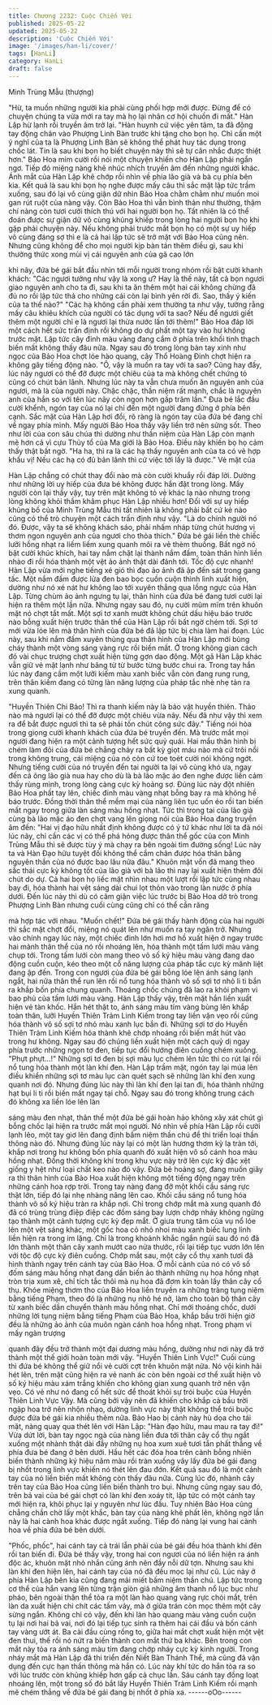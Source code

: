 ```yaml
---
title: Chương 2232: Cuộc Chiến Với
published: 2025-05-22
updated: 2025-05-22
description: 'Cuộc Chiến Với'
image: '/images/han-li/cover/'
tags: [HanLi]
category: HanLi
draft: false
---
```


Minh Trùng Mẫu (thượng)

"Hừ, ta muốn những người kia phải cùng phối hợp mới được.
Đừng để có chuyện chúng ta vừa mới ra tay mà họ lại nhân cơ hội
chuồn đi mất." Hàn Lập hừ lạnh rồi truyền âm trở lại.
"Hàn huynh cứ việc yên tâm, ta đã động tay động chân vào
Phượng Linh Bàn trước khi tặng cho bọn họ. Chỉ cần một ý nghĩ
của ta là Phượng Linh Bàn sẽ không thể phát huy tác dụng trong
chốc lát. Tin là sau khi bọn họ biết chuyện này thì sẽ tự cân nhắc
được thiệt hơn."
Bảo Hoa mỉm cười rồi nói một chuyện khiến cho Hàn Lập phải
ngẩn ngơ.
Tiếp đó miệng nàng khẽ nhúc nhích truyền âm đến những người
khác.
Ánh mắt của Hàn Lập khẽ chớp rồi nhìn về phía lão già và bà cụ
phía bên kia. Kết quả là sau khi bọn họ nghe được mấy câu thì
sắc mặt lập tức trầm xuống, sau đó lại vô cùng giận dữ nhìn Bảo
Hoa chằm chằm như muốn moi gan rút ruột của nàng vậy.
Còn Bảo Hoa thì vẫn bình thản như thường, thậm chí nàng còn
tươi cười thích thú với hai người bọn họ.
Tất nhiên là có thể đoán được sự giận dữ vô cùng khủng khiếp
trong lòng hai người bọn họ khi gặp phải chuyện này. Nếu không
phải trước mắt bọn họ có một sự uy hiếp vô cùng đáng sợ thì e là
cả hai lập tức sẽ trở mặt với Bảo Hoa cũng nên.
Nhưng cũng không để cho mọi người kịp bàn tán thêm điều gì,
sau khi thưởng thức xong mùi vị cái nguyên anh của gã cao lớn

khi nãy, đứa bé gái bắt đầu nhìn tới mỗi người trong nhóm rồi bật
cười khanh khách:
"Các ngươi tưởng như vậy là xong ư? Hay là thế này, tất cả bọn
ngươi giao nguyên anh cho ta đi, sau khi ta ăn thêm một hai cái
không chừng đã đủ no rồi lập tức thả cho những cái còn lại bình
yên rời đi. Sao, thấy ý kiến của ta thế nào?"
"Các hạ không cần phải xem thường ta như vậy, tưởng rằng mấy
câu khiêu khích của người có tác dụng với ta sao? Nếu để ngươi
giết thêm một người chỉ e là ngươi lại thừa nước lấn tới thêm!"
Bảo Hoa đáp lời một cách hết sức trấn định rồi không do dự phất
một tay vào hư không trước mặt.
Lập tức cây đinh màu vàng đang cắm ở phía trên khối tinh thạch
biến mất không thấy đâu nữa.
Ngay sau đó trong lòng bàn tay xinh như ngọc của Bảo Hoa chợt
lóe hào quang, cây Thổ Hoàng Đinh chợt hiện ra không gây tiếng
động nào.
"Ô, vậy là muốn ra tay với ta sao? Cũng hay đấy, lúc nãy ngươi có
thể đỡ được một chiêu của ta mà không chết chứng tỏ cũng có
chút bản lãnh. Nhưng lúc này ta vẫn chưa muốn ăn nguyên anh
của ngươi, mà là của người này. Chậc chậc, thần niệm rất mạnh,
chắc là nguyên anh của hắn so với tên lúc nãy còn ngon hơn gấp
trăm lần." Đưa bé lắc đầu cười khểnh, ngón tay của nó lại chỉ đến
một người đang đứng ở phía bên cạnh.
Sắc mặt của Hàn Lập hơi đổi, rõ ràng là ngón tay của đứa bé
đang chỉ về ngay phía mình.
Mấy người Bảo Hoa thấy vậy liền trở nên sửng sốt.
Theo như lời của con sâu chúa thì dường như thần niệm của Hàn
Lập còn mạnh mẽ hơn cả vì cựu Thủy tổ của Ma giới là Bảo Hoa.
Điều này khiến bọ họ cảm thấy thật bất ngờ.
"Ha ha, thì ra là các hạ thấy nguyên anh của ta có vẻ hợp khẩu vị!
Nếu các hạ có đủ bản lãnh thì cứ việc tới lấy là được." Vẻ mặt của

Hàn Lập chẳng có chút thay đổi nào mà còn cười khuẩy rồi đáp
lời. Dường như những lời uy hiếp của đưa bé không được hắn
đặt trong lòng.
Mấy người còn lại thấy vậy, tuy trên mặt không tỏ vẻ khác lạ nào
nhưng trong lòng không khỏi thầm khâm phục Hàn Lập nhiều
hơn! Đối với sự uy hiếp khủng bố của Minh Trùng Mẫu thì tất
nhiên là không phải bất cứ kẻ nào cũng có thể trò chuyện một
cách trấn định như vậy.
"Là do chính người nó đó. Được, vậy ta sẽ không khách sáo, phải
nhấm nháp từng chút hương vị thơm ngon nguyên anh của ngươi
cho thỏa thích." Đứa bé gái liền thè chiếc lưỡi hồng nhạt ra liếm
liếm xung quanh môi ra vẻ thèm thuồng. Bất ngờ nó bật cười
khúc khích, hai tay nắm chặt lại thành nắm đấm, toàn thân hình
liền nhào đi rồi hóa thành một vệt ảo ảnh thật dài đánh tới.
Tốc độ cực nhanh! Hàn Lập vừa mới nghe tiếng xé gió thì đạo ảo
ảnh đã ập đến sát trong gang tấc. Một nắm đấm được lửa đen
bao bọc cuồn cuộn thình lình xuất hiện, dường như nó xé nát hư
không lao tới xuyên thẳng qua lồng ngực của Hàn Lập.
Từng chùm ảo ảnh ngưng tụ lại, thân hình của đứa bé đang tươi
cười lại hiện ra thêm một lần nữa.
Nhưng ngay sau đó, nụ cười mũm mĩm trên khuôn mặt nó chợt
tắt mất. Một sợi tơ xanh mướt không chút dấu hiệu báo trước nào
bỗng xuất hiện trước thân thể của Hàn Lập rồi bất ngờ chém tới.
Sợi tơ mới vừa lóe lên mà thân hình của đứa bé đã lập tức bị chia
làm hai đoạn.
Lúc này, sau khi nắm đấm xuyên thủng qua thân hình của Hàn
Lập mới bùng cháy thành một vòng sáng vàng rực rồi biến mất.
Ở trong không gian cách đó vài chục trượng chợt xuất hiện từng
gợn dao động. Một gã Hàn Lập khác vẫn giữ vẻ mặt lạnh như
băng từ từ bước từng bước chui ra. Trong tay hắn lúc này đang
cầm một lưỡi kiếm màu xanh biếc vẫn còn đang rung rung, trên
thân kiếm đang có từng làn năng lượng của pháp tắc nhè nhẹ tản
ra xung quanh.

"Huyền Thiên Chi Bảo! Thì ra thanh kiếm này là bảo vật huyền
thiên. Thảo nào mà ngươi lại có thể đỡ được một chiêu vừa nãy.
Nếu đã như vậy thì xem ra để bắt được ngươi thì ta sẽ phải tốn
chút công sức đây."
Tiếng nói hòa trong giọng cười khanh khách của đứa bé truyền
đến.
Mà trước mắt mọi người đang hiện ra một cảnh tượng hết sức
quỷ quái. Hai mẩu thân hình bị chém làm đôi của đứa bé chẳng
chảy ra bất kỳ giọt máu nào mà cứ trôi nổi trong không trung, cái
miệng của nó còn cứ toe toét cười nói không ngớt.
Nhưng tiếng cười của nó truyền đến tai người ta lại vô cùng khó
ưa, ngay đến cả ông lão già nua hay cho dù là bà lão mặc áo đen
nghe được liền cảm thấy rùng mình, trong lòng càng cực kỳ
hoảng sợ.
Đúng lúc này đột nhiên Bảo Hoa phất tay lên, chiếc đinh màu
vàng nhạt bỗng bay ra mà không hề báo trước. Đồng thời thân
thể mềm mại của nàng liên tục uốn éo rồi tan biến mất ngay trong
giữa làn sáng màu hồng nhạt.
Tức thì trong tai của lão già cùng bà lão mặc áo đen chợt vang
lên giọng nói của Bảo Hoa đang truyền âm đến: "Hai vị đạo hữu
nhất định không được có ý tứ khác như lời ta đã nói lúc nãy, chỉ
cần các vị có thể phá hỏng được thân thể gốc của con Minh Trùng
Mẫu thì sẽ được tùy ý mà chạy ra bên ngoài tìm đường sống! Lúc
này ta và Hàn Đạo hữu tuyệt đối không thể cầm chân được hóa
thân bằng nguyên thần của nó được bao lâu nữa đâu."
Khuôn mặt vốn đã mang theo sắc thái cực kỳ không tốt của lão
già với bà lão thì nay lại xuất hiện thêm đôi chút do dự. Cả hai
bọn họ liếc mặt nhìn nhau một lượt rồi lập tức cùng nhau bay đi,
hóa thành hai vệt sáng dài chui lọt thỏn vào trong làn nước ở phía
dưới.
Đến lúc này thì dù có căm giận việc lúc trước bị Bảo Hoa dở trò
trong Phượng Linh Bàn nhưng cuối cùng cũng chỉ có thể cắn răng

mà hợp tác với nhau.
"Muốn chết!"
Đứa bé gái thấy hành động của hai người thì sắc mặt chợt đổi,
miệng nó quát lên như muốn ra tay ngăn trở. Nhưng vào chính
ngay lúc này, một chiếc đinh lớn hơi mơ hồ xuất hiện ở ngay
trước hai mảnh thân thể của nó rồi nhoáng lên, hóa thành một
tấm lưới màu vàng chụp tới.
Trong tấm lưới còn mang theo vô số ký hiệu màu vàng đang dao
động cuồn cuộn, kéo theo một cỗ năng lượng của pháp tắc cực
kỳ mãnh liệt đang ập đến.
Trong con ngươi của đứa bé gái bỗng lóe lên ánh sáng lạnh ngắt,
hai nửa thân thể run lên rồi nổ tung hóa thành vô số sợi tơ nhỏ li ti
bắn ra khắp bốn phía chung quanh. Thoáng chốc chúng đã lao ra
khỏi phạm vi bao phủ của tấm lưới màu vàng.
Hàn Lập thấy vậy, trên mặt hắn liền xuất hiện vẻ tàn khốc. Hắn
hét thật to, ánh sáng màu tím vàng bùng lên khắp toàn thân, lưỡi
Huyền Thiên Trảm Linh Kiếm trong tay liền vặn vẹo rồi cũng hóa
thành vô số sợi tơ nhỏ màu xanh lục bắn đi. Những sợi tơ do
Huyền Thiên Trảm Linh Kiếm hóa thành khẽ chớp nhoáng rồi biến
mất hút vào trong hư không. Ngay sau đó chúng liền xuất hiện
một cách quỷ dị ngay phía trước những ngọn tơ đen, tiếp tục đổi
hướng điên cuồng chém xuống.
"Phựt phựt...!"
Những sợi tơ đen bị sợi màu lục chém lên tức thì co rút lại rồi nổ
tung hóa thành một làn khí đen.
Hàn Lập trầm mặt, ngón tay lại múa lên điều khiển những sợi tơ
màu lục càn quét sạch sẽ những làn khí đen xung quanh nơi đó.
Nhưng đúng lúc này thì làn khí đen lại tan đi, hóa thành những
hạt bụi li ti rồi biến mất ngay tại chỗ.
Ngay sau đó trong không trung cách đó không xa liền lóe lên làn

sáng màu đen nhạt, thân thể một đứa bé gái hoàn hảo không xây
xát chút gì bỗng chốc lại hiện ra trước mắt mọi người.
Nó nhìn về phía Hàn Lập rồi cười lạnh lẽo, một tay giơ lên đang
định bấm niệm thần chú để thi triển loại thần thông nào đó.
Nhưng đúng lúc này lại có một làn hương thơm kỳ lạ tràn tới,
khắp nơi trong hư không bốn phía quanh đó xuất hiện vô số cánh
hoa màu hồng nhạt. Đồng thời không khí trong khu vực này trở
lên cực kỳ đặc xệt giống y hệt như loại chất keo nào đó vậy.
Đứa bẻ hoảng sợ, đang muốn giãy ra thì thân hình của Bảo Hoa
xuất hiện không một tiếng động ngay trên những cánh hoa rợp
trời. Trong tay nàng đang đỡ một khối cầu sáng rực thật lớn, tiếp
đó lại nhẹ nhàng nâng lên cao.
Khối cầu sáng nổ tung hóa thành vô số ký hiệu tràn ra khắp nơi.
Chỉ trong chớp mắt mà xung quanh đó đã có trùng trùng điệp điệp
các đốm sáng bay lượn chớp nháy không ngừng tạo thành một
cảnh tượng cực kỳ đẹp mắt.
Ở giưa trung tâm của vụ nổ lóe lên một vệt sáng khác, một gốc
hoa cỏ nhỏ nhoi màu xanh biếc lung linh liền hiện ra trong im
lặng. Chỉ là trong khoảnh khắc ngắn ngủi sau đó nó đã lớn thành
một thân cây xanh mướt cao nửa thước, rồi lại tiếp tục vươn lớn
lên với tộc độ cực kỳ điên cuồng.
Chớp mắt sau, một cây cổ thụ xanh tươi đã hình thành ngay trên
cánh tay của Bảo Hoa. Ở mỗi cành của nó có vô số đốm sáng
màu hồng nhạt đang dần biến ảo thành những nụ hoa hồng nhạt
tròn trịa xum xê, chỉ tích tắc thôi mà nụ hoa đã đơm kín toàn lấy
thân cây cổ thụ.
Khóe miệng thơm tho của Bảo Hoa liền truyền ra những tràng
tụng niệm bằng tiếng Phạm, theo đó là những nụ nhỏ hé nở, làm
cho toàn bộ thân cây từ xanh biếc dần chuyển thành màu hồng
nhạt.
Chỉ mới thoáng chốc, dưới những lời tụng niệm bằng tiếng Phạm
của Bảo Hoa, khắp bầu trời hiện giờ đều là những ảo ảnh của
muôn ngàn cánh hoa hồng nhạt. Trong phạm vi mấy ngàn trượng

quanh đây đều trở thành một đại dương màu hồng, dường như
nơi này đã trở thành một thế giới hoàn toàn mới vậy.
"Huyền Thiên Linh Vực!"
Cuối cùng thì đứa bé không thể giữ nổi vẻ cười cợt trên khuôn
mặt nữa. Nó vội kinh hãi hét lên, trên mặt cũng hiện ra vẻ nanh ác
còn bên ngoài cơ thể xuất hiện vô số ký hiệu màu xám trắng
khiến cho không gian xung quanh trở nên vặn vẹo. Có vẻ như nó
đang cố hết sức để thoát khỏi sự trói buộc của Huyền Thiên Linh
Vực Vậy.
Mà cũng bởi vậy nên đã khiến cho khắp cả bầu trời ngập hoa trở
nên nhộn nhạo, dường linh vực này thật không thể trói buộc được
đứa bé gái kia nhiều thêm nữa.
Bảo Hao bị cảnh này hù dọa cho tái mặt, nàng quay qua thét lên
với Hàn Lập:
"Hàn đạo hữu, mau mau ra tay đi!"
Vừa dứt lời, bàn tay ngọc ngà của nàng liền đưa tới thân cây cổ
thụ ngắt xuống một nhành thật dài đầy những nụ hoa xum xuê
tươi tắn phất thẳng về phía đưa bé đang ở bên dưới. Hầu hết các
đóa hoa trên cành bỗng nhiên biến thành những ký hiệu năm màu
rồi tràn xuống vây lấy đứa bé gái đang bị nhốt trong linh vực khiến
nó thét lên đau đớn. Kết quả sau đó là một cánh tay của nó liền
biến mất không còn thấy đâu nữa.
Cùng lúc đó, nhành cây trên tay của Bảo Hoa cũng liền biến
thành tro bụi.
Nhưng cũng ngay sau đó, trên bả vai của bé gái chợt có làn khí
đen xoáy tít, lập tức có một cánh tay mới hiện ra, khôi phục lại y
nguyên như lúc đầu.
Tuy nhiên Bảo Hoa cũng chẳng chần chờ lấy một khắc, bàn tay
của nàng khẽ phất lên, không ngờ lần này là hai cành hoa khác
được ngắt xuống. Tiếp đó nàng lại vung hai cành hoa về phía đứa
bé bên dưới.

"Phốc, phốc", hai cánh tay cả trái lẫn phải của bé gái đều hóa
thành khí đên rồi tan biến đi.
Đứa bé thấy vậy, trong hai con ngươi của nó liền hiện ra ánh độc
ác, khuôn mặt nhỏ nhắn cũng ánh nên đầy nỗi dữ tợn. Nhưng sau
khi làn khí đen hiện lên, hai cánh tay của nó đã đều mọc lại như
cũ.
Lúc này ở phía Hàn Lập bên kia cũng đang mải miết bấm niệm
thần chú. Lập tức trong cơ thể của hắn vang lên từng trận giòn
giã những âm thanh nổ lục bục như pháo, bên ngoài thân thể tỏa
ra một làn hào quang vàng rực chói mắt, trên làn da xuất hiện chi
chít các tấm vảy, mà ở giữa trán còn mọc thêm một cây sừng
ngắn. Không chỉ có vậy, đến khi làn hào quang màu vàng cuồn
cuộn tụ lại nơi hai bả vai, nơi đó lại tiếp tục sinh ra thêm hai cái
đầu và bốn cánh tay vàng ướt át.
Ba cài đầu cùng rống to, giữa hai mắt chợt xuất hiện một vệt đen
thui, thế rồi nó nứt ra biến thành con mắt thứ ba khác. Bên trong
con mắt này tỏa ra ánh sáng màu tím đang chớp nháy cực kỳ
kinh người.
Trong nháy mắt mà Hàn Lập đã thi triển đến Niết Bàn Thánh Thể,
mà cũng đã vận dụng đến cực hạn thần thông mà hắn có.
Lúc này khí tức do hắn tỏa ra so với lúc trước còn khủng khiếp
hơn gấp cả chục lần. Sáu cánh tay đồng loạt nhoáng lên, một
trong số đó bắt lấy Huyền Thiên Trảm Linh Kiếm rồi mạnh mẽ
chém thẳng về đứa bé gái đang bị nhốt ở phía xa.
------oOo------
